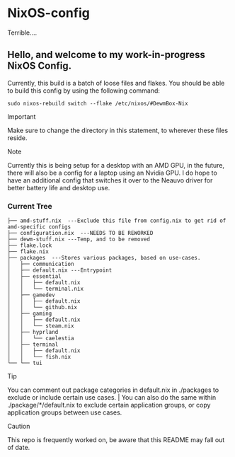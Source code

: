 # NixOS-config
 Terrible....

## Hello, and welcome to my work-in-progress NixOS Config.

Currently, this build is a batch of loose files and flakes. You should be able to build this config by using the following command:

``sudo nixos-rebuild switch --flake /etc/nixos/#DewmBox-Nix ``

> [!IMPORTANT]
> Make sure to change the directory in this statement, to wherever these files reside. 

> [!NOTE]
> Currently this is being setup for a desktop with an AMD GPU, in the future, there will also be a config for a laptop using an Nvidia GPU. I do hope to have an additional config that switches it over to the Neauvo driver for better battery life and desktop use.

### Current Tree

```
├── amd-stuff.nix  ---Exclude this file from config.nix to get rid of amd-specific configs
├── configuration.nix  ---NEEDS TO BE REWORKED
├── dewm-stuff.nix ---Temp, and to be removed
├── flake.lock
├── flake.nix 
├── packages  ---Stores various packages, based on use-cases. 
│   ├── communication
│   ├── default.nix ---Entrypoint
│   ├── essential
│   │   ├── default.nix
│   │   └── terminal.nix
│   ├── gamedev
│   │   ├── default.nix
│   │   └── github.nix
│   ├── gaming
│   │   ├── default.nix
│   │   └── steam.nix
│   ├── hyprland
│   │   └── caelestia
│   ├── terminal
│   │   ├── default.nix
│   │   └── fish.nix
└── └── tui
```

> [!TIP]
> You can comment out package categories in default.nix in ./packages to exclude or include certain use cases. | You can also do the same within ./package/*/default.nix to exclude certain application groups, or copy application groups between use cases.



> [!CAUTION]
> This repo is frequently worked on, be aware that this README may fall out of date.


